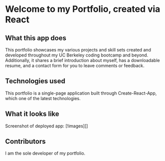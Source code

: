 # Welcome to my Portfolio, created via React

## What this app does
This portfolio showcases my various projects and skill sets created and developed throughout my UC Berkeley coding bootcamp and beyond. Additionally, it shares a brief introduction about myself, has a downloadable resume, and a contact form for you to leave comments or feedback. 

## Technologies used
This portfolio is a single-page application built through Create-React-App, which one of the latest technologies.

## What it looks like
Screenshot of deployed app:
[!images][]

## Contributors
I am the sole developer of my portfolio.